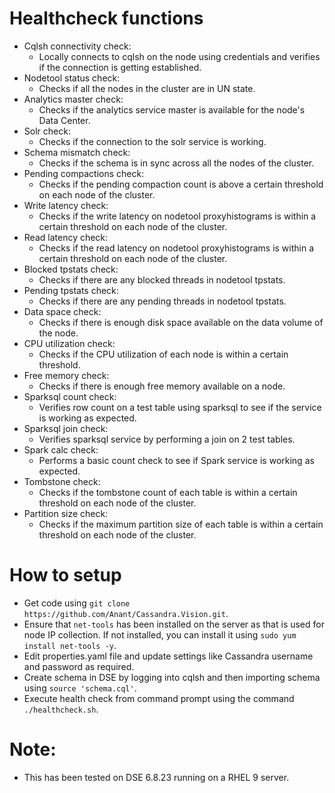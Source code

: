 # Healthcheck functions
- Cqlsh connectivity check:
    - Locally connects to cqlsh on the node using credentials and verifies if the connection is getting established.
- Nodetool status check:
    - Checks if all the nodes in the cluster are in UN state.
- Analytics master check:
    - Checks if the analytics service master is available for the node's Data Center.
- Solr check:
    - Checks if the connection to the solr service is working.
- Schema mismatch check:
    - Checks if the schema is in sync across all the nodes of the cluster.
- Pending compactions check:
    - Checks if the pending compaction count is above a certain threshold on each node of the cluster.
- Write latency check:
    - Checks if the write latency on nodetool proxyhistograms is within a certain threshold on each node of the cluster.
- Read latency check:
    - Checks if the read latency on nodetool proxyhistograms is within a certain threshold on each node of the cluster.
- Blocked tpstats check:
    - Checks if there are any blocked threads in nodetool tpstats.
- Pending tpstats check:
    - Checks if there are any pending threads in nodetool tpstats.
- Data space check:
    - Checks if there is enough disk space available on the data volume of the node.
- CPU utilization check:
    - Checks if the CPU utilization of each node is within a certain threshold.
- Free memory check:
    - Checks if there is enough free memory available on a node.
- Sparksql count check:
    - Verifies row count on a test table using sparksql to see if the service is working as expected.
- Sparksql join check:
    - Verifies sparksql service by performing a join on 2 test tables.
- Spark calc check:
    - Performs a basic count check to see if Spark service is working as expected.
- Tombstone check:
    - Checks if the tombstone count of each table is within a certain threshold on each node of the cluster.
- Partition size check:
    - Checks if the maximum partition size of each table is within a certain threshold on each node of the cluster.

# How to setup
- Get code using `git clone https://github.com/Anant/Cassandra.Vision.git`.
- Ensure that `net-tools` has been installed on the server as that is used for node IP collection. If not installed, you can install it using `sudo yum install net-tools -y`.
- Edit properties.yaml file and update settings like Cassandra username and password as required.
- Create schema in DSE by logging into cqlsh and then importing schema using `source 'schema.cql'`.
- Execute health check from command prompt using the command `./healthcheck.sh`.

# Note:
- This has been tested on DSE 6.8.23 running on a RHEL 9 server.